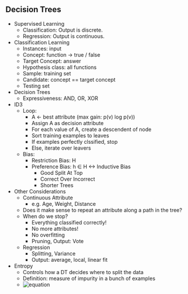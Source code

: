 ## Decision Trees



- Supervised Learning
  - Classification: Output is discrete.
  - Regression: Output is continuous.
- Classification Learning
  - Instances: input
  - Concept: function -> true / false
  - Target Concept: answer
  - Hypothesis class: all functions
  - Sample: training set
  - Candidate: concept == target concept
  - Testing set
- Decision Trees
  - Expressiveness: AND, OR, XOR
- ID3
  - Loop: 
    - A <- best attribute (max gain: p(v) log p(v))
    - Assign A as decision attribute
    - For each value of A, create a descendent of node
    - Sort training examples to leaves
    - If examples perfectly clssified, stop
    - Else, iterate over leavers
  - Bias:
    - Restriction Bias: H
    - Preference Bias: h ∈ H <-> Inductive Bias
      - Good Split At Top
      - Correct Over Incorrect
      - Shorter Trees 
- Other Considerations
  - Continuous Attribute
    - e.g. Age, Weight, Distance
  - Does it make sense to repeat an attribute along a path in the tree?
  - When do we stop?
    - Everything classified correctly!
    - No more attributes!
    - No overfitting
    - Pruning, Output: Vote
  - Regression
    - Splitting, Variance
    - Output: average, local, linear fit
- Entropy
  - Controls how a DT decides where to split the data
  - Definition: measure of impurity in a bunch of examples
  - ![equation](http://latex.codecogs.com/gif.latex?entropy=\sum_{i}-p_i\log_2(p_i))
